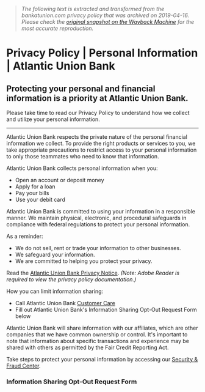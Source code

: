 > *The following text is extracted and transformed from the bankatunion.com privacy policy that was archived on 2019-04-16. Please check the [original snapshot on the Wayback Machine](https://web.archive.org/web/20190416074022id_/https%3A//www.bankatunion.com/About/Helpful-Links/Privacy-Policy) for the most accurate reproduction.*

# Privacy Policy | Personal Information | Atlantic Union Bank

## Protecting your personal and financial information is a priority at Atlantic Union Bank.

Please take time to read our Privacy Policy to understand how we collect and utilize your personal information.

* * *

Atlantic Union Bank respects the private nature of the personal financial information we collect. To provide the right products or services to you, we take appropriate precautions to restrict access to your personal information to only those teammates who need to know that information.

Atlantic Union Bank collects personal information when you:

  * Open an account or deposit money
  * Apply for a loan
  * Pay your bills
  * Use your debit card



Atlantic Union Bank is committed to using your information in a responsible manner. We maintain physical, electronic, and procedural safeguards in compliance with federal regulations to protect your personal information.

As a reminder:

  * We do not sell, rent or trade your information to other businesses.
  * We safeguard your information.
  * We are committed to helping you protect your privacy.



Read the [Atlantic Union Bank Privacy Notice](https://web.archive.org/atlanticunionbank/media/documents/privacy_notice.pdf). _(Note: Adobe Reader is required to view the privacy policy documentation.)_

How you can limit information sharing:

  * Call Atlantic Union Bank [Customer Care](https://web.archive.org/about/contact-us)
  * Fill out Atlantic Union Bank's Information Sharing Opt-Out Request Form below



Atlantic Union Bank will share information with our affiliates, which are other companies that we have common ownership or control. It's important to note that information about specific transactions and experience may be shared with others as permitted by the Fair Credit Reporting Act.

Take steps to protect your personal information by accessing our [Security & Fraud Center](https://web.archive.org/about/helpful-links/security-fraud-center).

### Information Sharing Opt-Out Request Form
